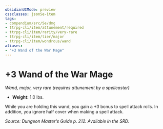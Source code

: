 ```yaml
---
obsidianUIMode: preview
cssclasses: json5e-item
tags:
- compendium/src/5e/dmg
- ttrpg-cli/item/attunement/required
- ttrpg-cli/item/rarity/very-rare
- ttrpg-cli/item/tier/major
- ttrpg-cli/item/wondrous/wand
aliases: 
- "+3 Wand of the War Mage"
---
```

# +3 Wand of the War Mage
*Wand, major, very rare (requires attunement by a spellcaster)*  

- **Weight**: 1.0 lbs.

While you are holding this wand, you gain a +3 bonus to spell attack rolls. In addition, you ignore half cover when making a spell attack.

*Source: Dungeon Master's Guide p. 212. Available in the SRD.*